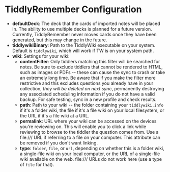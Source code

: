 # TiddlyRemember Configuration

* **defaultDeck**: The deck that the cards of imported notes will be placed in.
  The ability to use multiple decks is planned for a future version. Currently, TiddlyRemember never moves cards once they have been generated, but this may change in the future.
* **tiddlywikiBinary**: Path to the TiddlyWiki executable on your system.
  Default is `tiddlywiki`, which will work if TW is on your system path.
* **wiki**: Settings for your wiki:
    * **contentFilter**: Only tiddlers matching this filter will be searched for notes. Be sure to exclude tiddlers that cannot be rendered to HTML, such as images or PDFs -- these can cause the sync to crash or take an extremely long time. Be aware that if you make the filter more restrictive and this excludes questions you already have in your collection, *they will be deleted on next sync*, permanently destroying any associated scheduling information if you do not have a valid backup. For safe testing, sync in a new profile and check results.
    * **path**: Path to your wiki -- the folder containing your `tiddlywiki.info` if it's a folder wiki, the file if it's a file wiki on your local filesystem, or the URL if it's a file wiki at a URL.
    * **permalink**: URL where your wiki can be accessed on the devices you're reviewing on. This will enable you to click a link while reviewing to browse to the tiddler the question comes from. Use a file:/// URL if referring to a file on your computer. This attribute can be removed if you don't want linking.
    * **type**: `folder`, `file`, or `url`, depending on whether this is a folder wiki, a single-file wiki on your local computer, or the URL of a single-file wiki available on the web. file:/// URLs do not work here (use a type of `file` for that).
